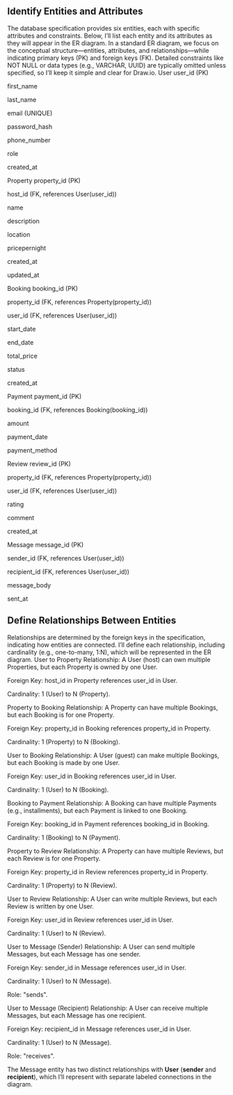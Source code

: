 ## Identify Entities and Attributes
The database specification provides six entities, each with specific attributes and constraints. Below, I’ll list each entity and its attributes as they will appear in the ER diagram. In a standard ER diagram, we focus on the conceptual structure—entities, attributes, and relationships—while indicating primary keys (PK) and foreign keys (FK). Detailed constraints like NOT NULL or data types (e.g., VARCHAR, UUID) are typically omitted unless specified, so I’ll keep it simple and clear for Draw.io.
User
user_id (PK)

first_name

last_name

email (UNIQUE)

password_hash

phone_number

role

created_at

Property
property_id (PK)

host_id (FK, references User(user_id))

name

description

location

pricepernight

created_at

updated_at

Booking
booking_id (PK)

property_id (FK, references Property(property_id))

user_id (FK, references User(user_id))

start_date

end_date

total_price

status

created_at

Payment
payment_id (PK)

booking_id (FK, references Booking(booking_id))

amount

payment_date

payment_method

Review
review_id (PK)

property_id (FK, references Property(property_id))

user_id (FK, references User(user_id))

rating

comment

created_at

Message
message_id (PK)

sender_id (FK, references User(user_id))

recipient_id (FK, references User(user_id))

message_body

sent_at

## Define Relationships Between Entities
Relationships are determined by the foreign keys in the specification, indicating how entities are connected. I’ll define each relationship, including cardinality (e.g., one-to-many, 1:N), which will be represented in the ER diagram.
User to Property
Relationship: A User (host) can own multiple Properties, but each Property is owned by one User.

Foreign Key: host_id in Property references user_id in User.

Cardinality: 1 (User) to N (Property).

Property to Booking
Relationship: A Property can have multiple Bookings, but each Booking is for one Property.

Foreign Key: property_id in Booking references property_id in Property.

Cardinality: 1 (Property) to N (Booking).

User to Booking
Relationship: A User (guest) can make multiple Bookings, but each Booking is made by one User.

Foreign Key: user_id in Booking references user_id in User.

Cardinality: 1 (User) to N (Booking).

Booking to Payment
Relationship: A Booking can have multiple Payments (e.g., installments), but each Payment is linked to one Booking.

Foreign Key: booking_id in Payment references booking_id in Booking.

Cardinality: 1 (Booking) to N (Payment).

Property to Review
Relationship: A Property can have multiple Reviews, but each Review is for one Property.

Foreign Key: property_id in Review references property_id in Property.

Cardinality: 1 (Property) to N (Review).

User to Review
Relationship: A User can write multiple Reviews, but each Review is written by one User.

Foreign Key: user_id in Review references user_id in User.

Cardinality: 1 (User) to N (Review).

User to Message (Sender)
Relationship: A User can send multiple Messages, but each Message has one sender.

Foreign Key: sender_id in Message references user_id in User.

Cardinality: 1 (User) to N (Message).

Role: "sends".

User to Message (Recipient)
Relationship: A User can receive multiple Messages, but each Message has one recipient.

Foreign Key: recipient_id in Message references user_id in User.

Cardinality: 1 (User) to N (Message).

Role: "receives".

The Message entity has two distinct relationships with **User** (**sender** and **recipient**), which I’ll represent with separate labeled connections in the diagram.

